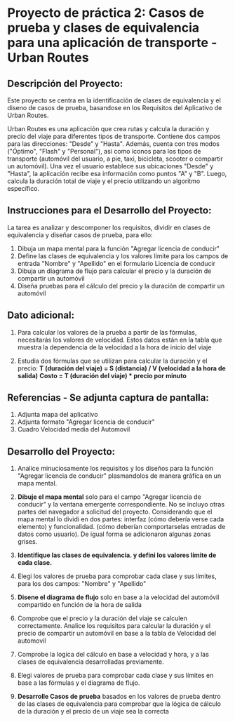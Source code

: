 # Proyecto de práctica 2: Casos de prueba y clases de equivalencia para una aplicación de transporte - Urban Routes

## Descripción del Proyecto:

Este proyecto se centra en la identificación de clases de equivalencia y el diseno de casos de prueba, basandose en los Requisitos del Aplicativo de Urban Routes.

Urban Routes es una aplicación que crea rutas y calcula la duración y precio del viaje para diferentes tipos de transporte. Contiene dos campos para las direcciones: "Desde" y "Hasta". Además, cuenta con tres modos ("Óptimo", "Flash" y "Personal"), así como íconos para los tipos de transporte (automóvil del usuario, a pie, taxi, bicicleta, scooter o compartir un automóvil). Una vez el usuario establece sus ubicaciones "Desde" y "Hasta", la aplicación recibe esa información como puntos "A" y "B". Luego, calcula la duración total de viaje y el precio utilizando un algoritmo específico.

## Instrucciones para el Desarrollo del Proyecto: 

La tarea es analizar y descomponer los requisitos, dividir en clases de equivalencia y diseñar casos de prueba, para ello:

1. Dibuja un mapa mental para la función "Agregar licencia de conducir"
2. Define las clases de equivalencia y los valores límite para los campos de entrada "Nombre" y "Apellido" en el formulario Licencia de conducir
3. Dibuja un diagrama de flujo para calcular el precio y la duración de compartir un automóvil
4. Diseña pruebas para el cálculo del precio y la duración de compartir un automóvil

## Dato adicional: 

1. Para calcular los valores de la prueba a partir de las fórmulas, necesitarás los valores de velocidad. Estos datos están en la tabla que muestra la dependencia de la velocidad a la hora de inicio del viaje
   
2. Estudia dos fórmulas que se utilizan para calcular la duración y el precio:
                                                                             **T (duración del viaje) = S (distancia) / V (velocidad a la hora de salida)**
                                                                              **Costo = T (duración del viaje) * precio por minuto**

## Referencias - Se adjunta captura de pantalla: 

1. Adjunta mapa del aplicativo
2. Adjunta formato "Agregar licencia de conducir"
3. Cuadro Velocidad media del Automovil

## Desarrollo del Proyecto:

1. Analice minuciosamente los requisitos y los diseños para la función "Agregar licencia de conducir" plasmandolos de manera gráfica en un mapa mental.
   
2. **Dibuje el mapa mental** solo para el campo "Agregar licencia de conducir" y la ventana emergente correspondiente. No se incluyo otras partes del navegador a solicitud del proyecto. Considerando que el mapa mental lo dividi en dos partes: interfaz (cómo debería verse cada elemento) y funcionalidad. (cómo deberían comportarselas entradas de datos como usuario). De igual forma se adicionaron algunas zonas grises.
   
3. **Identifique las clases de equivalencia. y  defini los valores límite de cada clase.**

4. Elegi los valores de prueba para comprobar cada clase y sus límites, para los dos campos: "Nombre" y "Apellido"

5. **Disene el diagrama de flujo** solo en base a la velocidad del automóvil compartido en función de la hora de salida
   
6. Comprobe que el precio y la duración del viaje se calculen correctamente. Analice los requisitos para calcular la duración y el precio de compartir un automóvil en base a la tabla de Velocidad del automovil

7. Comprobe la logica del cálculo en base a velocidad y hora, y a las clases de equivalencia desarrolladas previamente.
   
9. Elegi valores de prueba para comprobar cada clase y sus límites en base a las fórmulas y el diagrama de flujo.
    
11. **Desarrolle Casos de prueba** basados en los valores de prueba dentro de las clases de equivalencia para comprobar que la lógica de cálculo de la duración y el precio de un viaje sea la correcta


   
